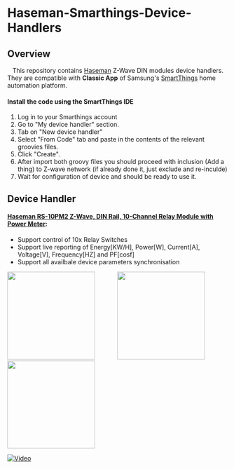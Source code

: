 # Haseman-Smarthings-Device-Handlers

## Overview

&nbsp; &nbsp;This repository contains [Haseman](http://www.haseman-electric.com) Z-Wave DIN modules device handlers. They are compatible with <b>Classic App</b> of Samsung's [SmartThings](http://www.smartthings.com) home automation platform.

#### Install the code using the SmartThings IDE

1. Log in to your Smarthings account
2. Go to "My device handler" section.
3. Tab on "New device handler"
4. Select "From Code" tab and paste in the contents of the relevant groovies files. 
5. Click "Create".
6. After import both groovy files you should proceed with inclusion (Add a thing) to Z-wave network (if already done it, just exclude and re-inculde)
7. Wait for configuration of device and should be ready to use it.

## Device Handler

#### [Haseman RS-10PM2 Z-Wave, DIN Rail, 10-Channel Relay Module with Power Meter](http://www.haseman-electric.com/downloads/Haseman_RS-10PM2_Manual.pdf):
 - Support control of 10x Relay Switches
 - Support live reporting of Energy[KW/H], Power[W], Current[A], Voltage[V], Frequency[HZ] and PF[cosf]
 - Support all availbale device parameters synchronisation
 
 <img src="https://user-images.githubusercontent.com/60615773/86036694-ee7f0400-ba46-11ea-9162-2446d9d91f49.png" width="200"> &nbsp; &nbsp; &nbsp; &nbsp; &nbsp; &nbsp;
 <img src="https://user-images.githubusercontent.com/60615773/86036248-45d0a480-ba46-11ea-92c7-1071577e368a.png" width="200"> &nbsp; &nbsp; &nbsp; &nbsp; &nbsp; &nbsp;
 <img src="https://user-images.githubusercontent.com/60615773/86037341-e70c2a80-ba47-11ea-9ae1-efc35c67d417.png" width="200">

  [![Video](https://img.youtube.com/vi/seDfhFRkkmM/0.jpg)](https://www.youtube.com/watch?v=seDfhFRkkmM)

